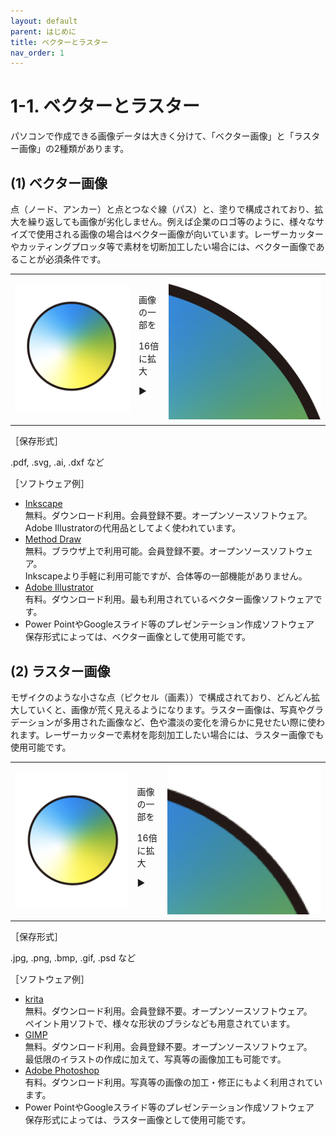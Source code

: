 ```yaml
---
layout: default
parent: はじめに
title: ベクターとラスター
nav_order: 1
---
```


# **1-1. ベクターとラスター**

パソコンで作成できる画像データは大きく分けて、「ベクター画像」と「ラスター画像」の2種類があります。


## **(1) ベクター画像**

点（ノード、アンカー）と点とつなぐ線（パス）と、塗りで構成されており、拡大を繰り返しても画像が劣化しません。例えば企業のロゴ等のように、様々なサイズで使用される画像の場合はベクター画像が向いています。レーザーカッターやカッティングプロッタ等で素材を切断加工したい場合には、ベクター画像であることが必須条件です。


<table>
  <tr>
   <td><p style="text-align: right">
<img src="assets/image28.png" width="" alt="alt_text" title="image_tooltip">
</p>

   </td>
   <td>画像の一部を
<p>
16倍に拡大
<p>
▶︎
   </td>
   <td>
<img src="assets/image33.png" width="" alt="alt_text" title="image_tooltip">

   </td>
  </tr>
</table>


［保存形式］

.pdf, .svg, .ai, .dxf など

［ソフトウェア例］



*   [Inkscape](https://inkscape.org/ja/) \
無料。ダウンロード利用。会員登録不要。オープンソースソフトウェア。 \
Adobe Illustratorの代用品としてよく使われています。
*   [Method Draw](https://editor.method.ac/) \
無料。ブラウザ上で利用可能。会員登録不要。オープンソースソフトウェア。 \
Inkscapeより手軽に利用可能ですが、合体等の一部機能がありません。
*   [Adobe Illustrator](https://www.adobe.com/jp/products/illustrator.html) \
有料。ダウンロード利用。最も利用されているベクター画像ソフトウェアです。
*   Power PointやGoogleスライド等のプレゼンテーション作成ソフトウェア \
保存形式によっては、ベクター画像として使用可能です。


## **(2) ラスター画像**

モザイクのような小さな点（ピクセル（画素））で構成されており、どんどん拡大していくと、画像が荒く見えるようになります。ラスター画像は、写真やグラデーションが多用された画像など、色や濃淡の変化を滑らかに見せたい際に使われます。レーザーカッターで素材を彫刻加工したい場合には、ラスター画像でも使用可能です。


<table>
  <tr>
   <td><p style="text-align: right">



<img src="assets/image25.png" width="" alt="alt_text" title="image_tooltip">
</p>

   </td>
   <td>画像の一部を
<p>
16倍に拡大
<p>
▶︎
   </td>
   <td>

<img src="assets/image31.png" width="" alt="alt_text" title="image_tooltip">

   </td>
  </tr>
</table>


［保存形式］

.jpg, .png, .bmp, .gif, .psd など

［ソフトウェア例］



*   [krita](https://krita.org/jp/) \
無料。ダウンロード利用。会員登録不要。オープンソースソフトウェア。 \
ペイント用ソフトで、様々な形状のブラシなども用意されています。
*   [GIMP](https://www.gimp.org/) \
無料。ダウンロード利用。会員登録不要。オープンソースソフトウェア。 \
最低限のイラストの作成に加えて、写真等の画像加工も可能です。
*   [Adobe Photoshop](https://www.adobe.com/jp/products/photoshop.html) \
有料。ダウンロード利用。写真等の画像の加工・修正にもよく利用されています。
*   Power PointやGoogleスライド等のプレゼンテーション作成ソフトウェア \
保存形式によっては、ラスター画像として使用可能です。
